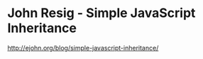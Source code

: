 <!--
id: 1424451735
link: http://kevinisom.info/post/1424451735/john-resig-simple-javascript-inheritance
slug: john-resig-simple-javascript-inheritance
date: Fri Oct 29 2010 05:46:33 GMT+1300 (NZDT)
raw: {"blog_name":"kevinisom","id":1424451735,"post_url":"http://kevinisom.info/post/1424451735/john-resig-simple-javascript-inheritance","slug":"john-resig-simple-javascript-inheritance","type":"link","date":"2010-10-28 16:46:33 GMT","timestamp":1288284393,"state":"published","format":"html","reblog_key":"4S3sVNDG","tags":[],"short_url":"http://tmblr.co/Zw68Yy1KvsYN","highlighted":[],"feed_item":"http://ejohn.org/blog/simple-javascript-inheritance/","from_feed_id":"650234","note_count":0,"title":"John Resig - Simple JavaScript Inheritance","url":"http://ejohn.org/blog/simple-javascript-inheritance/","description":""}
publish: 2010-10-029
tags: 
title: John Resig - Simple JavaScript Inheritance
-->


John Resig - Simple JavaScript Inheritance
==========================================

<http://ejohn.org/blog/simple-javascript-inheritance/>

